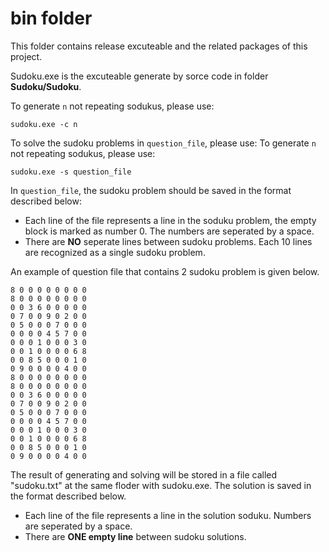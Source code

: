 # bin folder

This folder contains release excuteable and the related packages of this project.

Sudoku.exe is the excuteable generate by sorce code in folder **Sudoku/Sudoku**. 

To generate `n` not repeating sodukus, please use:
```
sudoku.exe -c n
```


To solve the sudoku problems in `question_file`, please use:
 To generate `n` not repeating sodukus, please use:
```
sudoku.exe -s question_file
```
In `question_file`, the sudoku problem should be saved in the format described below:

* Each line of the file represents a line in the soduku problem, 
  the empty block is marked as number 0. The numbers are seperated by a space.
* There are **NO** seperate lines between sudoku problems. Each 10 lines are
  recognized as a single sudoku problem.

An example of question file that contains 2 sudoku problem is given below.
```
8 0 0 0 0 0 0 0 0
8 0 0 0 0 0 0 0 0
0 0 3 6 0 0 0 0 0
0 7 0 0 9 0 2 0 0
0 5 0 0 0 7 0 0 0
0 0 0 0 4 5 7 0 0
0 0 0 1 0 0 0 3 0
0 0 1 0 0 0 0 6 8
0 0 8 5 0 0 0 1 0
0 9 0 0 0 0 4 0 0
8 0 0 0 0 0 0 0 0
8 0 0 0 0 0 0 0 0
0 0 3 6 0 0 0 0 0
0 7 0 0 9 0 2 0 0
0 5 0 0 0 7 0 0 0
0 0 0 0 4 5 7 0 0
0 0 0 1 0 0 0 3 0
0 0 1 0 0 0 0 6 8
0 0 8 5 0 0 0 1 0
0 9 0 0 0 0 4 0 0
```

The result of generating and solving will be stored in a file called "sudoku.txt"
at the same floder with sudoku.exe.
The solution is saved in the format described below.

* Each line of the file represents a line in the solution soduku.
  Numbers are seperated by a space.
* There are **ONE empty line**  between sudoku solutions.


